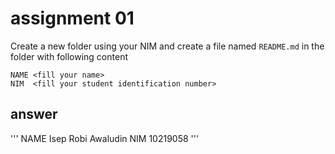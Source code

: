 # assignment 01
Create a new folder using your NIM and create a file named `README.md` in the folder with following content

```
NAME <fill your name>
NIM  <fill your student identification number>
```

## answer
'''
NAME Isep Robi Awaludin
NIM  10219058
'''
